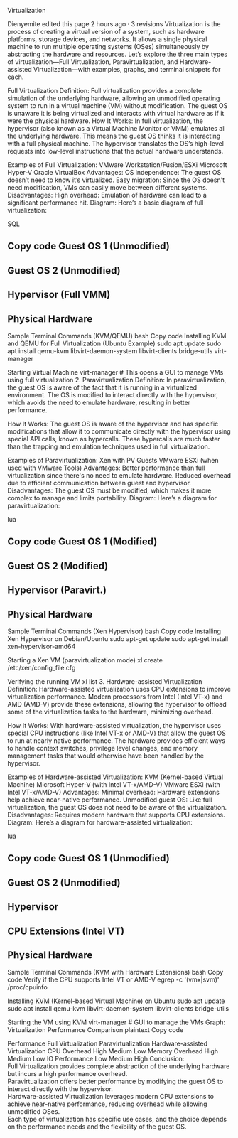 Virtualization
 
Dienyemite edited this page 2 hours ago · 3 revisions
Virtualization is the process of creating a virtual version of a system, such as hardware platforms, storage devices, and networks. It allows a single physical machine to run multiple operating systems (OSes) simultaneously by abstracting the hardware and resources. Let’s explore the three main types of virtualization—Full Virtualization, Paravirtualization, and Hardware-assisted Virtualization—with examples, graphs, and terminal snippets for each.

Full Virtualization Definition: Full virtualization provides a complete simulation of the underlying hardware, allowing an unmodified operating system to run in a virtual machine (VM) without modification. The guest OS is unaware it is being virtualized and interacts with virtual hardware as if it were the physical hardware.
How It Works: In full virtualization, the hypervisor (also known as a Virtual Machine Monitor or VMM) emulates all the underlying hardware. This means the guest OS thinks it is interacting with a full physical machine. The hypervisor translates the OS’s high-level requests into low-level instructions that the actual hardware understands.

Examples of Full Virtualization: VMware Workstation/Fusion/ESXi Microsoft Hyper-V Oracle VirtualBox Advantages: OS independence: The guest OS doesn’t need to know it’s virtualized. Easy migration: Since the OS doesn't need modification, VMs can easily move between different systems. Disadvantages: High overhead: Emulation of hardware can lead to a significant performance hit. Diagram: Here’s a basic diagram of full virtualization:

SQL

Copy code
Guest OS 1 (Unmodified)
--------------------------
Guest OS 2 (Unmodified)
--------------------------
Hypervisor (Full VMM)
--------------------------
Physical Hardware
--------------------------
Sample Terminal Commands (KVM/QEMU)
bash
Copy code
Installing KVM and QEMU for Full Virtualization (Ubuntu Example)
sudo apt update sudo apt install qemu-kvm libvirt-daemon-system libvirt-clients bridge-utils virt-manager

Starting Virtual Machine
virt-manager # This opens a GUI to manage VMs using full virtualization 2. Paravirtualization Definition: In paravirtualization, the guest OS is aware of the fact that it is running in a virtualized environment. The OS is modified to interact directly with the hypervisor, which avoids the need to emulate hardware, resulting in better performance.

How It Works: The guest OS is aware of the hypervisor and has specific modifications that allow it to communicate directly with the hypervisor using special API calls, known as hypercalls. These hypercalls are much faster than the trapping and emulation techniques used in full virtualization.

Examples of Paravirtualization: Xen with PV Guests VMware ESXi (when used with VMware Tools) Advantages: Better performance than full virtualization since there's no need to emulate hardware. Reduced overhead due to efficient communication between guest and hypervisor. Disadvantages: The guest OS must be modified, which makes it more complex to manage and limits portability. Diagram: Here’s a diagram for paravirtualization:

lua

Copy code
Guest OS 1 (Modified)
--------------------------
Guest OS 2 (Modified)
--------------------------
Hypervisor (Paravirt.)
--------------------------
Physical Hardware
--------------------------
Sample Terminal Commands (Xen Hypervisor)
bash
Copy code
Installing Xen Hypervisor on Debian/Ubuntu
sudo apt-get update sudo apt-get install xen-hypervisor-amd64

Starting a Xen VM (paravirtualization mode)
xl create /etc/xen/config_file.cfg

Verifying the running VM
xl list 3. Hardware-assisted Virtualization Definition: Hardware-assisted virtualization uses CPU extensions to improve virtualization performance. Modern processors from Intel (Intel VT-x) and AMD (AMD-V) provide these extensions, allowing the hypervisor to offload some of the virtualization tasks to the hardware, minimizing overhead.

How It Works: With hardware-assisted virtualization, the hypervisor uses special CPU instructions (like Intel VT-x or AMD-V) that allow the guest OS to run at nearly native performance. The hardware provides efficient ways to handle context switches, privilege level changes, and memory management tasks that would otherwise have been handled by the hypervisor.

Examples of Hardware-assisted Virtualization: KVM (Kernel-based Virtual Machine) Microsoft Hyper-V (with Intel VT-x/AMD-V) VMware ESXi (with Intel VT-x/AMD-V) Advantages: Minimal overhead: Hardware extensions help achieve near-native performance. Unmodified guest OS: Like full virtualization, the guest OS does not need to be aware of the virtualization. Disadvantages: Requires modern hardware that supports CPU extensions. Diagram: Here’s a diagram for hardware-assisted virtualization:

lua

Copy code
Guest OS 1 (Unmodified)
--------------------------
Guest OS 2 (Unmodified)
--------------------------
Hypervisor
--------------------------
CPU Extensions (Intel VT)
--------------------------
Physical Hardware
--------------------------
Sample Terminal Commands (KVM with Hardware Extensions)
bash
Copy code
Verify if the CPU supports Intel VT or AMD-V
egrep -c '(vmx|svm)' /proc/cpuinfo

Installing KVM (Kernel-based Virtual Machine) on Ubuntu
sudo apt update sudo apt install qemu-kvm libvirt-daemon-system libvirt-clients bridge-utils

Starting the VM using KVM
virt-manager # GUI to manage the VMs Graph: Virtualization Performance Comparison plaintext Copy code

Performance	Full Virtualization	Paravirtualization	Hardware-assisted Virtualization
CPU Overhead	High	Medium	Low
Memory Overhead	High	Medium	Low
IO Performance	Low	Medium	High
Conclusion:			
Full Virtualization provides complete abstraction of the underlying hardware but incurs a high performance overhead.			
Paravirtualization offers better performance by modifying the guest OS to interact directly with the hypervisor.			
Hardware-assisted Virtualization leverages modern CPU extensions to achieve near-native performance, reducing overhead while allowing unmodified OSes.			
Each type of virtualization has specific use cases, and the choice depends on the performance needs and the flexibility of the guest OS.		
